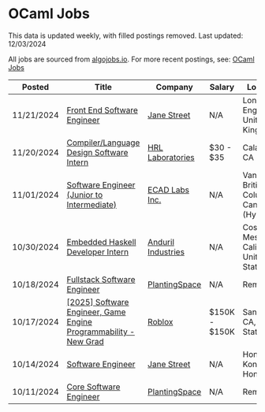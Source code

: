 # OCaml Jobs

This data is updated weekly, with filled postings removed. Last updated: 12/03/2024

All jobs are sourced from [algojobs.io](https://algojobs.io/). For more recent postings, see: [OCaml Jobs](https://algojobs.io/jobs/ocaml)

| Posted | Title | Company | Salary | Location |
| --- | --- | --- | --- | --- |
| 11/21/2024 | [Front End Software Engineer](https://algojobs.io/jobs/2255372) | [Jane Street](https://algojobs.io/company/janestreet/) | N/A | London, England, United Kingdom |
| 11/20/2024 | [Compiler/Language Design Software Intern](https://algojobs.io/jobs/2236620) | [HRL Laboratories](https://algojobs.io/company/dodmg/) | $30 - $35 | Calabasas, CA |
| 11/01/2024 | [Software Engineer (Junior to Intermediate)](https://algojobs.io/jobs/2122467) | [ECAD Labs Inc.](https://algojobs.io/company/ecadlabs/) | N/A | Vancouver, British Columbia, Canada (Hybrid) |
| 10/30/2024 | [Embedded Haskell Developer Intern](https://algojobs.io/jobs/2104421) | [Anduril Industries](https://algojobs.io/company/andurilindustries/) | N/A | Costa Mesa, California, United States |
| 10/18/2024 | [Fullstack Software Engineer](https://algojobs.io/jobs/2025826) | [PlantingSpace](https://algojobs.io/company/planting.space/) | N/A | Remote |
| 10/17/2024 | [[2025] Software Engineer, Game Engine Programmability - New Grad](https://algojobs.io/jobs/2019281) | [Roblox](https://algojobs.io/company/roblox/) | $150K - $150K | San Mateo, CA, United States |
| 10/14/2024 | [Software Engineer](https://algojobs.io/jobs/1985881) | [Jane Street](https://algojobs.io/company/janestreet/) | N/A | Hong Kong, Hong Kong |
| 10/11/2024 | [Core Software Engineer](https://algojobs.io/jobs/1979125) | [PlantingSpace](https://algojobs.io/company/planting.space/) | N/A | Remote |